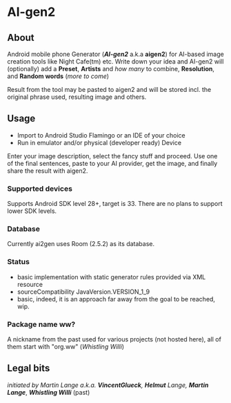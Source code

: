 # AI-gen2
## About
Android mobile phone Generator (**_AI-gen2_** a.k.a **aigen2**) for AI-based image creation tools like Night Cafe(tm) etc.
Write down your idea and AI-gen2 will (optionally) add a **Preset**, **Artists** and _how many_ to combine, **Resolution**, and **Random words** (_more to come_)

Result from the tool may be pasted to aigen2 and will be stored incl. the original phrase used, resulting image and others.

## Usage
- Import to Android Studio Flamingo or an IDE of your choice
- Run in emulator and/or physical (developer ready) Device

Enter your image description, select the fancy stuff and proceed. Use one of the final sentences, paste to your AI provider, get the image, and finally share the result with aigen2.


### Supported devices
Supports Android SDK level 28+, target is 33. There are no plans to support lower SDK levels.

### Database
Currently ai2gen uses Room (2.5.2) as its database.

### Status
- basic implementation with static generator rules provided via XML resource
- sourceCompatibility JavaVersion.VERSION_1_9
- basic, indeed, it is an approach far away from the goal to be reached, wip.

### Package name ww?
A nickname from the past used for various projects (not hosted here), all of them start with "org.ww" (_Whistling Willi_)

## Legal bits

_initiated by Martin Lange a.k.a. **VincentGlueck**, **Helmut** Lange, **Martin Lange**_, _**Whistling Willi**_ (past)
